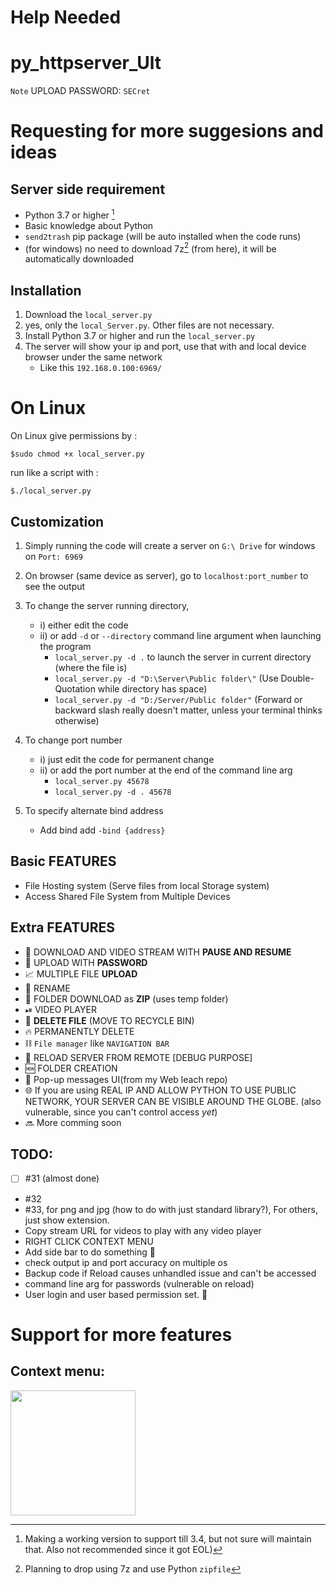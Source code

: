 # Help Needed
# py_httpserver_Ult

` Note ` UPLOAD PASSWORD: `SECret`
# Requesting for more suggesions and ideas

Server side requirement
----------------------------------------------------------------
* Python 3.7 or higher [^1]
* Basic knowledge about Python
* `send2trash` pip package (will be auto installed when the code runs)
* (for windows) no need to download 7z[^2] (from here), it will be automatically downloaded

[^1]: Making a working version to support till 3.4, but not sure will maintain that. Also not recommended since it got EOL)
[^2]: Planning to drop using 7z and use Python `zipfile`

Installation
----------------------------------------------------------------
1. Download the `local_server.py`
2. yes, only the `local_Server.py`. Other files are not necessary.
3. Install Python 3.7 or higher and run the `local_server.py`
4. The server will show your ip and port, use that with and local device browser under the same network
   * Like this `192.168.0.100:6969/`
# On Linux

On Linux give permissions by :
```
$sudo chmod +x local_server.py
```
run like a script with :
```
$./local_server.py
```

   


Customization
----------------------------------------------------------------
1. Simply running the code will create a server on `G:\ Drive` for windows on `Port: 6969`
1. On browser (same device as server), go to `localhost:port_number` to see the output
1. To change the server running directory, 
   - i) either edit the code  
   - ii) or add `-d` or `--directory` command line argument when launching the program
        - `local_server.py -d .` to launch the server in current directory (where the file is)
        - `local_server.py -d "D:\Server\Public folder\"`  (Use Double-Quotation while directory has space)
        - `local_server.py -d "D:/Server/Public folder"` (Forward or backward slash really doesn't matter, unless your terminal thinks otherwise)
 1. To change port number
    - i) just edit the code for permanent change  
    - ii) or add the port number at the end of the command line arg  
       -  `local_server.py 45678`
       -  `local_server.py -d . 45678`

1. To specify alternate bind address
    - Add bind add `-bind {address}`

Basic FEATURES
----------------------------------------------------------------
* File Hosting system (Serve files from local Storage system)
* Access Shared File System from Multiple Devices

 Extra FEATURES 
----------------------------------------------------------------
* 🔽 DOWNLOAD AND VIDEO STREAM WITH **PAUSE AND RESUME**
* 🔼 UPLOAD WITH **PASSWORD**
* 📈 MULTIPLE FILE **UPLOAD**
* 📝 RENAME
* 📁 FOLDER DOWNLOAD as **ZIP** (uses temp folder)
* ⏯ VIDEO PLAYER
* 🔁 **DELETE FILE** (MOVE TO RECYCLE BIN)
* 🔥 PERMANENTLY DELETE
* ⛓ `File manager` like `NAVIGATION BAR`
* 🧨 RELOAD SERVER FROM REMOTE [DEBUG PURPOSE]
* 🆕 FOLDER CREATION
* 💬 Pop-up messages UI(from my Web leach repo)
* 🌐 If you are using REAL IP AND ALLOW PYTHON TO USE PUBLIC NETWORK, YOUR SERVER CAN BE VISIBLE AROUND THE GLOBE. (also vulnerable, since you can't control access *yet*)
* 🔜 More comming soon

 TODO:
--------------------------------------------------------------

- [ ] #31 (almost done)
* #32
* #33, for png and jpg (how to do with just standard library?), For others, just show extension.
* Copy stream URL for videos to play with any video player
* RIGHT CLICK CONTEXT MENU
* Add side bar to do something 🤔
* check output ip and port accuracy on multiple os  
* Backup code if Reload causes unhandled issue and can't be accessed
* command line arg for passwords (vulnerable on reload)
* User login and user based permission set. 🔑

# Support for more features

Context menu:
--------------------------------------------------------------
  <img src="https://user-images.githubusercontent.com/34002411/174422718-e19d33b2-4937-47d7-bcc2-610141c1e437.jpg" width=200>


